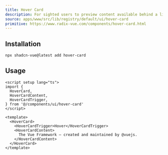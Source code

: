 ```yaml
---
title: Hover Card
description: For sighted users to preview content available behind a link.
source: apps/www/src/lib/registry/default/ui/hover-card 
primitive: https://www.radix-vue.com/components/hover-card.html
---
```



<ComponentPreview name="HoverCardDemo" /> 

## Installation

```bash
npx shadcn-vue@latest add hover-card
``` 
## Usage

```vue
<script setup lang="ts">
import {
  HoverCard,
  HoverCardContent,
  HoverCardTrigger,
} from '@/components/ui/hover-card'
</script>

<template>
  <HoverCard>
    <HoverCardTrigger>Hover</HoverCardTrigger>
    <HoverCardContent>
      The Vue Framework – created and maintained by @vuejs.
    </HoverCardContent>
  </HoverCard>
</template>
```